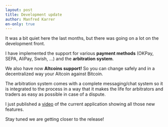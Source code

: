 ```yaml
---
layout: post
title: Development update
author: Manfred Karrer
en-only: true
---
```

It was a bit quiet here the last months, but there was going on a lot on the development front.

I have implemented the support for various **payment methods** (OKPay, SEPA, AliPay, Swish, …) and the **arbitration system**.

We also have now **Altcoins support!** So you can change safely and in a decentralized way your Altcoin against Bitcoin.

The arbitration system comes with a complete messaging/chat system so it is integrated to the process in a way that it makes the life for arbitrators and traders as easy as possible in case of a dispute.

I just published a [video][1] of the current application showing all those new features.

Stay tuned we are getting closer to the release!

[1]: https://vimeo.com/131086362

<script type="application/ld+json">
{
  "@context": "https://schema.org",
  "@type": "NewsArticle",
  "headline": "Development update",
  "description": "It was a bit quiet here the last months, but there was going on a lot on the development front.",
  "image": "https://bisq.network/images/bisq-fav.png",  
  "author": {
    "@type": "Person",
    "name": "Manfred Karrer"
  },  
  "publisher": {
    "@type": "Organization",
    "name": "Bisq Decentralized Autonomous Organization",
    "logo": {
      "@type": "ImageObject",
      "url": "https://bisq.network/images/bisq-fav.png"
    }
  },
  "datePublished": "2015-06-18"
}
</script>
